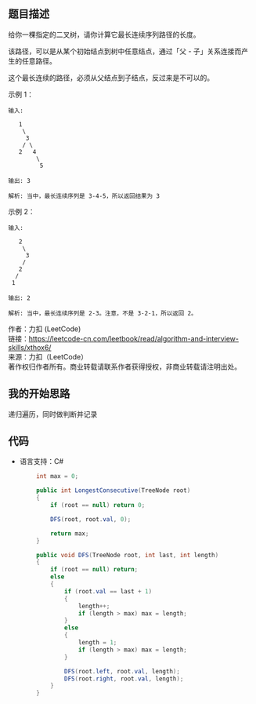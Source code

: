 ## 题目描述

给你一棵指定的二叉树，请你计算它最长连续序列路径的长度。

该路径，可以是从某个初始结点到树中任意结点，通过「父 - 子」关系连接而产生的任意路径。

这个最长连续的路径，必须从父结点到子结点，反过来是不可以的。

示例 1：
```
输入:

   1
    \
     3
    / \
   2   4
        \
         5

输出: 3

解析: 当中，最长连续序列是 3-4-5，所以返回结果为 3
```
示例 2：
```
输入:

   2
    \
     3
    / 
   2    
  / 
 1

输出: 2 

解析: 当中，最长连续序列是 2-3。注意，不是 3-2-1，所以返回 2。
```
作者：力扣 (LeetCode)  
链接：https://leetcode-cn.com/leetbook/read/algorithm-and-interview-skills/xthox6/  
来源：力扣（LeetCode）  
著作权归作者所有。商业转载请联系作者获得授权，非商业转载请注明出处。

## 我的开始思路

递归遍历，同时做判断并记录

## 代码

- 语言支持：C#

```C#
        int max = 0;

        public int LongestConsecutive(TreeNode root)
        {
            if (root == null) return 0;

            DFS(root, root.val, 0);

            return max;
        }

        public void DFS(TreeNode root, int last, int length)
        {
            if (root == null) return;
            else
            {
                if (root.val == last + 1)
                {
                    length++;
                    if (length > max) max = length;
                }
                else
                {
                    length = 1;
                    if (length > max) max = length;
                }

                DFS(root.left, root.val, length);
                DFS(root.right, root.val, length);
            }
        }
```

